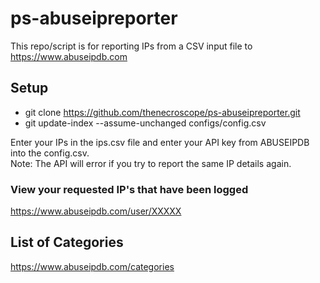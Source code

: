 # ps-abuseipreporter
This repo/script is for reporting IPs from a CSV input file to https://www.abuseipdb.com

## Setup
* git clone https://github.com/thenecroscope/ps-abuseipreporter.git  
* git update-index --assume-unchanged configs/config.csv
  
Enter your IPs in the ips.csv file and enter your API key from ABUSEIPDB into the config.csv.  
Note: The API will error if you try to report the same IP details again.


### View your requested IP's that have been logged
https://www.abuseipdb.com/user/XXXXX


## List of Categories
https://www.abuseipdb.com/categories